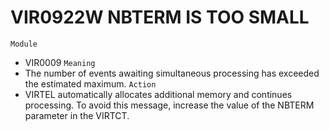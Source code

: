 # VIR0922W NBTERM IS TOO SMALL
`Module`
- VIR0009
`Meaning`
- The number of events awaiting simultaneous processing has exceeded the estimated maximum.
`Action`
- VIRTEL automatically allocates additional memory and continues processing. To avoid this message, increase the value of the NBTERM parameter in the VIRTCT.
